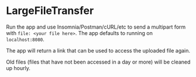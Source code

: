 # LargeFileTransfer

Run the app and use Insomnia/Postman/cURL/etc to send a multipart form with `file: <your file here>`. The app defaults to running on `localhost:8080`.

The app will return a link that can be used to access the uploaded file again.

Old files (files that have not been accessed in a day or more) will be cleaned up hourly.